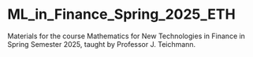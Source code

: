 # ML_in_Finance_Spring_2025_ETH

Materials for the course Mathematics for New Technologies in Finance in Spring Semester 2025, taught by Professor J. Teichmann.
